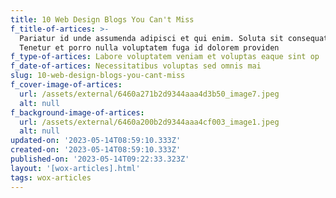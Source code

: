 ```yaml
---
title: 10 Web Design Blogs You Can't Miss
f_title-of-artices: >-
  Pariatur id unde assumenda adipisci et qui enim. Soluta sit consequatur.
  Tenetur et porro nulla voluptatem fuga id dolorem providen
f_type-of-artices: Labore voluptatem veniam et voluptas eaque sint op
f_date-of-artices: Necessitatibus voluptas sed omnis mai
slug: 10-web-design-blogs-you-cant-miss
f_cover-image-of-artices:
  url: /assets/external/6460a271b2d9344aaa4d3b50_image7.jpeg
  alt: null
f_background-image-of-artices:
  url: /assets/external/6460a200b2d9344aaa4cf003_image1.jpeg
  alt: null
updated-on: '2023-05-14T08:59:10.333Z'
created-on: '2023-05-14T08:59:10.333Z'
published-on: '2023-05-14T09:22:33.323Z'
layout: '[wox-articles].html'
tags: wox-articles
---
```




